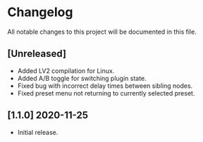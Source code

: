 # Changelog

All notable changes to this project will be documented in this file.

## [Unreleased]
- Added LV2 compilation for Linux.
- Added A/B toggle for switching plugin state.
- Fixed bug with incorrect delay times between sibling nodes.
- Fixed preset menu not returning to currently selected preset.

## [1.1.0] 2020-11-25
- Initial release.
